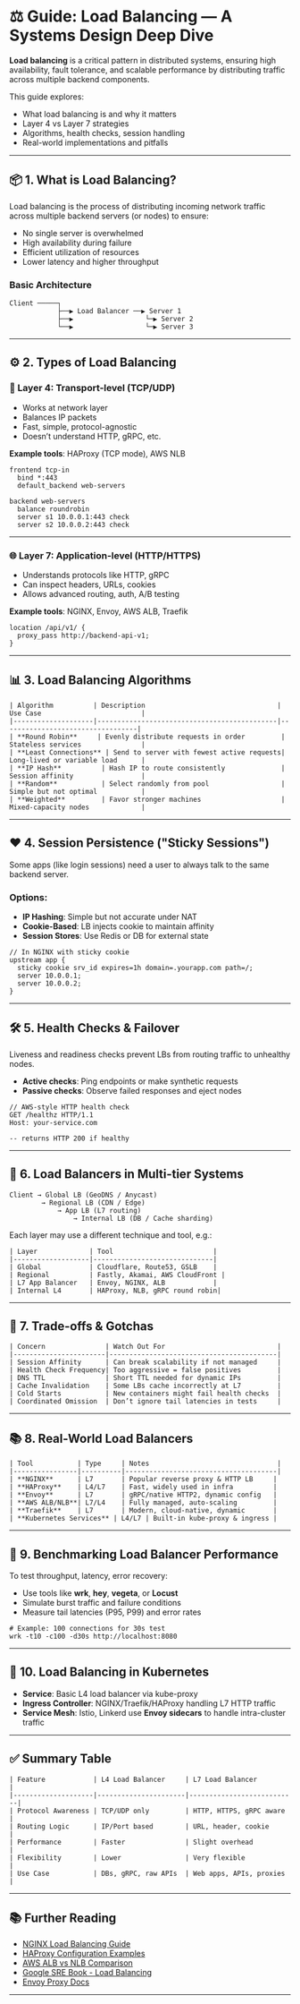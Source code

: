# ⚖️ Guide: Load Balancing — A Systems Design Deep Dive

**Load balancing** is a critical pattern in distributed systems, ensuring high availability, fault tolerance, and scalable performance by distributing traffic across multiple backend components.

This guide explores:
- What load balancing is and why it matters
- Layer 4 vs Layer 7 strategies
- Algorithms, health checks, session handling
- Real-world implementations and pitfalls

---

## 📦 1. What is Load Balancing?

Load balancing is the process of distributing incoming network traffic across multiple backend servers (or nodes) to ensure:

- No single server is overwhelmed
- High availability during failure
- Efficient utilization of resources
- Lower latency and higher throughput

### Basic Architecture

```
Client ─────┐
            ├──▶ Load Balancer ──▶ Server 1
            ├──▶                  └─▶ Server 2
            └──▶                  └─▶ Server 3
```

---

## ⚙️ 2. Types of Load Balancing

### 🧱 Layer 4: Transport-level (TCP/UDP)

- Works at network layer
- Balances IP packets
- Fast, simple, protocol-agnostic
- Doesn’t understand HTTP, gRPC, etc.

**Example tools**: HAProxy (TCP mode), AWS NLB

```
frontend tcp-in
  bind *:443
  default_backend web-servers

backend web-servers
  balance roundrobin
  server s1 10.0.0.1:443 check
  server s2 10.0.0.2:443 check
```

---

### 🌐 Layer 7: Application-level (HTTP/HTTPS)

- Understands protocols like HTTP, gRPC
- Can inspect headers, URLs, cookies
- Allows advanced routing, auth, A/B testing

**Example tools**: NGINX, Envoy, AWS ALB, Traefik

```
location /api/v1/ {
  proxy_pass http://backend-api-v1;
}
```

---

## 📊 3. Load Balancing Algorithms
```
| Algorithm          | Description                                 | Use Case                         |
|--------------------|---------------------------------------------|----------------------------------|
| **Round Robin**     | Evenly distribute requests in order         | Stateless services               |
| **Least Connections** | Send to server with fewest active requests| Long-lived or variable load      |
| **IP Hash**          | Hash IP to route consistently              | Session affinity                 |
| **Random**           | Select randomly from pool                  | Simple but not optimal           |
| **Weighted**         | Favor stronger machines                    | Mixed-capacity nodes             |
```
---

## ❤️ 4. Session Persistence ("Sticky Sessions")

Some apps (like login sessions) need a user to always talk to the same backend server.

### Options:
- **IP Hashing**: Simple but not accurate under NAT
- **Cookie-Based**: LB injects cookie to maintain affinity
- **Session Stores**: Use Redis or DB for external state

```
// In NGINX with sticky cookie
upstream app {
  sticky cookie srv_id expires=1h domain=.yourapp.com path=/;
  server 10.0.0.1;
  server 10.0.0.2;
}
```

---

## 🛠️ 5. Health Checks & Failover

Liveness and readiness checks prevent LBs from routing traffic to unhealthy nodes.

- **Active checks**: Ping endpoints or make synthetic requests
- **Passive checks**: Observe failed responses and eject nodes

```
// AWS-style HTTP health check
GET /healthz HTTP/1.1
Host: your-service.com

-- returns HTTP 200 if healthy
```

---

## 🔐 6. Load Balancers in Multi-tier Systems

```
Client → Global LB (GeoDNS / Anycast)
        → Regional LB (CDN / Edge)
            → App LB (L7 routing)
                → Internal LB (DB / Cache sharding)
```

Each layer may use a different technique and tool, e.g.:
```
| Layer             | Tool                         |
|-------------------|------------------------------|
| Global            | Cloudflare, Route53, GSLB    |
| Regional          | Fastly, Akamai, AWS CloudFront |
| L7 App Balancer   | Envoy, NGINX, ALB            |
| Internal L4       | HAProxy, NLB, gRPC round robin|
```
---

## 🧠 7. Trade-offs & Gotchas
```
| Concern               | Watch Out For                            |
|-----------------------|------------------------------------------|
| Session Affinity      | Can break scalability if not managed     |
| Health Check Frequency| Too aggressive = false positives         |
| DNS TTL               | Short TTL needed for dynamic IPs         |
| Cache Invalidation    | Some LBs cache incorrectly at L7         |
| Cold Starts           | New containers might fail health checks  |
| Coordinated Omission  | Don’t ignore tail latencies in tests     |
```
---

## 📚 8. Real-World Load Balancers
```
| Tool           | Type     | Notes                                |
|----------------|----------|--------------------------------------|
| **NGINX**      | L7       | Popular reverse proxy & HTTP LB     |
| **HAProxy**    | L4/L7    | Fast, widely used in infra          |
| **Envoy**      | L7       | gRPC/native HTTP2, dynamic config   |
| **AWS ALB/NLB**| L7/L4    | Fully managed, auto-scaling         |
| **Traefik**    | L7       | Modern, cloud-native, dynamic       |
| **Kubernetes Services** | L4/L7 | Built-in kube-proxy & ingress |
```
---

## 🧪 9. Benchmarking Load Balancer Performance

To test throughput, latency, error recovery:

- Use tools like **wrk**, **hey**, **vegeta**, or **Locust**
- Simulate burst traffic and failure conditions
- Measure tail latencies (P95, P99) and error rates

```
# Example: 100 connections for 30s test
wrk -t10 -c100 -d30s http://localhost:8080
```

---

## 🧰 10. Load Balancing in Kubernetes

- **Service**: Basic L4 load balancer via kube-proxy
- **Ingress Controller**: NGINX/Traefik/HAProxy handling L7 HTTP traffic
- **Service Mesh**: Istio, Linkerd use **Envoy sidecars** to handle intra-cluster traffic

---

## ✅ Summary Table
```
| Feature            | L4 Load Balancer     | L7 Load Balancer         |
|--------------------|----------------------|---------------------------|
| Protocol Awareness | TCP/UDP only         | HTTP, HTTPS, gRPC aware   |
| Routing Logic      | IP/Port based        | URL, header, cookie       |
| Performance        | Faster               | Slight overhead           |
| Flexibility        | Lower                | Very flexible             |
| Use Case           | DBs, gRPC, raw APIs  | Web apps, APIs, proxies   |
```
---

## 📚 Further Reading

- [NGINX Load Balancing Guide](https://docs.nginx.com/nginx/admin-guide/load-balancer/http-load-balancer/)
- [HAProxy Configuration Examples](https://www.haproxy.com/documentation/)
- [AWS ALB vs NLB Comparison](https://aws.amazon.com/elasticloadbalancing/features/)
- [Google SRE Book - Load Balancing](https://sre.google/resources/book-update/load-balancing-at-the-frontend/)
- [Envoy Proxy Docs](https://www.envoyproxy.io/)

---
